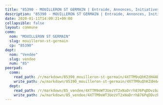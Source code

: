 ```yaml
---
title: "85390 - MOUILLERON ST GERMAIN | Entraide, Annonces, Initiatives"
description: "85390 - MOUILLERON ST GERMAIN | Entraide, Annonces, Initiatives"
date: 2020-01-11T14:09:21+09:00
collapsible: false
layout: commune
comm:
  nom: "MOUILLERON ST GERMAIN"
  slug: mouilleron-st-germain
  cp: "85390"
dept:
  nom: "Vendée"
  slug: vendee
  num: "85"
peerpad:
  comm:
    read_path: /r/markdown/85390_mouilleron-st-germain/4XTTM9uQhKZdH4ADdYbRFCs5L37NRu7qMgzzyKtTtnafYEmvC
    write_path: /w/markdown/85390_mouilleron-st-germain/4XTTM9uQhKZdH4ADdYbRFCs5L37NRu7qMgzzyKtTtnafYEmvC-K3TgUkear6Wq5MtQUst8YfkMcKvi5qa8unfixNmhZmrQE1npy7eEHwf42r6YCHNFNda81fxsb4ZkzsQ4v7zuLBEeZwBRDF7hMtEvpk6CScdBT8SZo8YvRpxJD565iZ4wxNAukixc
  dept:
    read_path: /r/markdown/85_vendee/4XTTM9oWT3UezVT2xNaDrrh876PqDDvzbaovSPP6P6ha63Ezk
    write_path: /w/markdown/85_vendee/4XTTM9oWT3UezVT2xNaDrrh876PqDDvzbaovSPP6P6ha63Ezk-K3TgTz4T2Ao5CxcmNgKRpi6DXEbSZWgvvZNdT7V4KiJycR1vvtGLxg5iYYYKajishdNzKNazAywn7vjwqtQs859ALiENaqFJQsULDwd4rYqVPy8n3JbNCeuPxinCnetCgcSuCcyv
---
```


